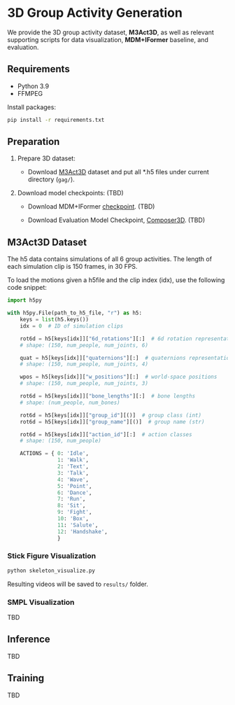 # 3D Group Activity Generation

We provide the 3D group activity dataset, **M3Act3D**, as well as relevant supporting scripts for data visualization, **MDM+IFormer** baseline, and evaluation.

## Requirements

- Python 3.9
- FFMPEG

Install packages:
```bash
pip install -r requirements.txt
```

## Preparation

1. Prepare 3D dataset:

    - Download [M3Act3D](https://tally.so/r/wvLN60) dataset and put all *.h5 files under current directory (`gag/`).

2. Download model checkpoints: (TBD)

    - Download MDM+IFormer [checkpoint](https://github.com/cjerry1243/M3Act/tree/master/gag). (TBD)

    - Download Evaluation Model Checkpoint, [Composer3D](https://github.com/cjerry1243/M3Act/tree/master/gag). (TBD)


## M3Act3D Dataset

The h5 data contains simulations of all 6 group activities. The length of each simulation clip is 150 frames, in 30 FPS.

To load the motions given a h5file  and the clip index (idx), use the following code snippet:

```python
import h5py

with h5py.File(path_to_h5_file, "r") as h5:
    keys = list(h5.keys())
    idx = 0  # ID of simulation clips

    rot6d = h5[keys[idx]]["6d_rotations"][:]  # 6d rotation representation
    # shape: (150, num_people, num_joints, 6)

    quat = h5[keys[idx]]["quaternions"][:]  # quaternions representation
    # shape: (150, num_people, num_joints, 4)

    wpos = h5[keys[idx]]["w_positions"][:]  # world-space positions
    # shape: (150, num_people, num_joints, 3)

    rot6d = h5[keys[idx]]["bone_lengths"][:]  # bone lengths
    # shape: (num_people, num_bones)

    rot6d = h5[keys[idx]]["group_id"][()]  # group class (int)
    rot6d = h5[keys[idx]]["group_name"][()]  # group name (str)

    rot6d = h5[keys[idx]]["action_id"][:]  # action classes
    # shape: (150, num_people)

    ACTIONS = { 0: 'Idle',
                1: 'Walk',
                2: 'Text',
                3: 'Talk',
                4: 'Wave',
                5: 'Point',
                6: 'Dance',
                7: 'Run',
                8: 'Sit',
                9: 'Fight',
                10: 'Box',
                11: 'Salute',
                12: 'Handshake',
                }
```


### Stick Figure Visualization  

```bash
python skeleton_visualize.py
```

Resulting videos will be saved to `results/` folder.


### SMPL Visualization  

TBD

## Inference

TBD

## Training

TBD
